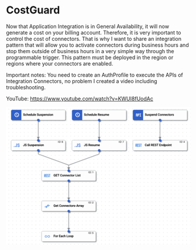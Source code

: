# CostGuard
 

Now that Application Integration is in General Availability, it will now generate a cost on your billing account. Therefore, it is very important to control the cost of connectors. That is why I want to share an integration pattern that will allow you to activate connectors during business hours and stop them outside of business hours in a very simple way through the programmable trigger. This pattern must be deployed in the region or regions where your connectors are enabled.

Important notes: You need to create an AuthProfile to execute the APIs of Integration Connectors, no problem I created a video including troubleshooting.

YouTube: https://www.youtube.com/watch?v=KWUI8fUodAc

![Alt text](CostGuard.png)